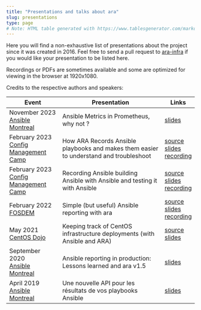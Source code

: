 ```yaml
---
title: "Presentations and talks about ara"
slug: presentations
type: page
# Note: HTML table generated with https://www.tablesgenerator.com/markdown_tables
---
```


Here you will find a non-exhaustive list of presentations about the project since it was created in 2016.
Feel free to send a pull request to [ara-infra](https://github.com/ansible-community/ara-infra/blob/master/website/content/presentations.md) if you would like your presentation to be listed here.

Recordings or PDFs are sometimes available and some are optimized for viewing in the browser at 1920x1080.

Credits to the respective authors and speakers:

| Event                                                                          | Presentation                                                                           | Links                                                                                                                                                                                                                                                                      |
|--------------------------------------------------------------------------------|----------------------------------------------------------------------------------------|----------------------------------------------------------------------------------------------------------------------------------------------------------------------------------------------------------------------------------------------------------------------------|
| November 2023<br>[Ansible Montreal](https://www.meetup.com/Ansible-Montreal/)              | Ansible Metrics in Prometheus, why not ? | [slides](https://ara.recordsansible.org/presentations/ansible-montreal-110823/ansible-metrics-in-prometheus.pdf)                               |
| February 2023<br>[Config Management Camp](https://cfgmgmtcamp.eu)              | How ARA Records Ansible playbooks and makes them easier to understand and troubleshoot | [source](https://github.com/ansible-community/ara-infra)<br>[slides](https://ara.recordsansible.org/presentations/cfg-mgmt-2023/how-ara-records-ansible-playbooks.html)<br>[recording](https://www.youtube.com/watch?v=IXSqwIbUaIw)                               |
| February 2023<br>[Config Management Camp](https://cfgmgmtcamp.eu)              | Recording Ansible building Ansible with Ansible and testing it with Ansible            | [source](https://github.com/ansible-community/ara-infra)<br>[slides](https://ara.recordsansible.org/presentations/cfg-mgmt-2023/recording-ansible-building-ansible.html)<br>[recording](https://www.youtube.com/watch?v=5_QEhQRfKRo)                              |
| February 2022<br>[FOSDEM](https://fosdem.org)                                  | Simple (but useful) Ansible reporting with ara                                         | [source](https://github.com/ansible-community/ara-infra)<br>[slides](https://ara.recordsansible.org/presentations/fosdem-2022/simple-but-useful-ansible-reporting-with-ara.html)<br>[recording](https://archive.fosdem.org/2022/schedule/event/ansible_reporting_ara/) |
| May 2021<br>[CentOS Dojo](https://wiki.centos.org/Events/Dojo)                 | Keeping track of CentOS infrastructure deployments (with Ansible and ARA)              | [source](https://github.com/arrfab/Presentations)<br>[slides](https://ara.recordsansible.org/presentations/centos-dojo-2021/dojo-2021-ara-and-centos-infra.html)                                                                                                           |
| September 2020<br>[Ansible Montreal](https://www.meetup.com/Ansible-Montreal/) | Ansible reporting in production: Lessons learned and ara v1.5                          | [slides](https://ara.recordsansible.org/presentations/ansible-montreal-092020/ara-in-production.pdf)                                                                                                                                                                       |
| April 2019<br>[Ansible Montreal](https://www.meetup.com/Ansible-Montreal/)     | Une nouvelle API pour les résultats de vos playbooks Ansible                           | [slides](https://ara.recordsansible.org/presentations/ansible-montreal-052019/ara-api-french.pdf)                                                                                                                                                                          |
